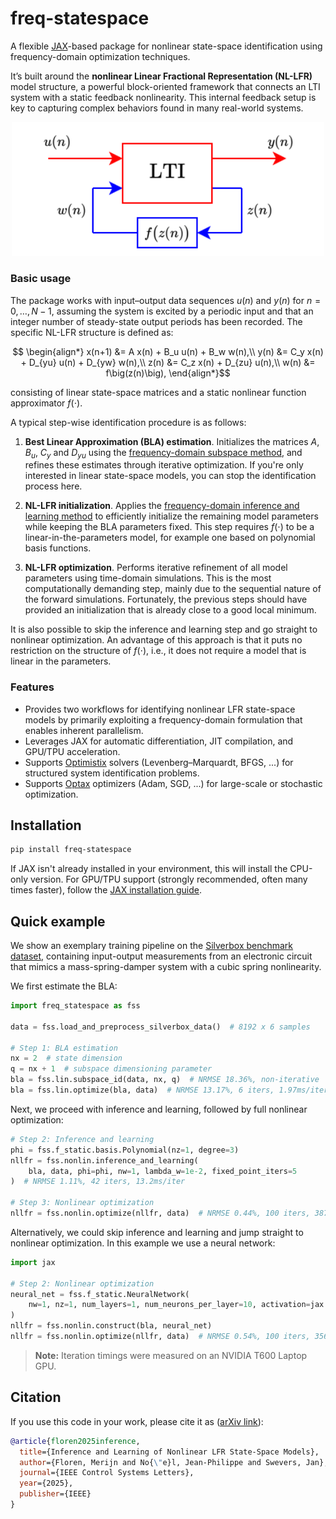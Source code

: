 # freq-statespace
A flexible [JAX](https://docs.jax.dev/en/latest/index.html)-based package for nonlinear state-space identification using frequency-domain optimization techniques. 

It’s built around the **nonlinear Linear Fractional Representation (NL-LFR)** model structure, a powerful block-oriented framework that connects an LTI system with a static feedback nonlinearity. This internal feedback setup is key to capturing complex behaviors found in many real-world systems.
<div align="center">
  <img src="https://github.com/merijnfloren/freq-statespace/raw/main/model_structure.svg" width="500px" />
</div>

### Basic usage

The package works with input–output data sequences $u(n)$ and $y(n)$ for $n = 0, \ldots, N-1$, assuming the system is excited by a periodic input and that an integer number of steady-state output periods has been recorded. The specific NL-LFR structure is defined as:
```math
  \begin{align*}
    x(n+1) &= A x(n) + B_u u(n) + B_w w(n),\\
    y(n) &= C_y x(n) + D_{yu} u(n) + D_{yw} w(n),\\
    z(n) &= C_z x(n) + D_{zu} u(n),\\ 
    w(n) &= f\big(z(n)\big),
  \end{align*}
```
consisting of linear state-space matrices and a static nonlinear function approximator $f(\cdot)$. 

A typical step-wise identification procedure is as follows:

1. **Best Linear Approximation (BLA) estimation**.
   Initializes the matrices $A$, $B_u$, $C_y$ and $D_{yu}$ using the [frequency-domain subspace method](https://github.com/tomasmckelvey/fsid), and refines these estimates through iterative optimization. If you're only interested in linear state-space models, you can stop the identification process here.

2. **NL-LFR initialization**.
  Applies the [frequency-domain inference and learning method](https://arxiv.org/abs/2503.14409) to efficiently initialize the remaining model parameters while keeping the BLA parameters fixed. This step requires $f(\cdot)$ to be a linear-in-the-parameters model, for example one based on polynomial basis functions.

3. **NL-LFR optimization**. Performs iterative refinement of all model parameters using time-domain simulations. This is the most computationally demanding step, mainly due to the sequential nature of the forward simulations. Fortunately, the previous steps should have provided an initialization that is already close to a good local minimum.

It is also possible to skip the inference and learning step and go straight to nonlinear optimization. An advantage of this approach is that it puts no restriction on the structure of $f(\cdot)$, i.e., it does not require a model that is linear in the parameters.

### Features
- Provides two workflows for identifying nonlinear LFR state-space models by primarily exploiting a frequency-domain formulation that enables inherent parallelism.
- Leverages JAX for automatic differentiation, JIT compilation, and GPU/TPU acceleration.
- Supports [Optimistix](https://docs.kidger.site/optimistix/) solvers (Levenberg–Marquardt, BFGS, ...) for structured system identification problems.
- Supports [Optax](https://optax.readthedocs.io/en/latest/) optimizers (Adam, SGD, ...) for large-scale or stochastic optimization.

## Installation

```bash
pip install freq-statespace
```

If JAX isn't already installed in your environment, this will install the CPU-only version. For GPU/TPU support (strongly recommended, often many times faster), follow the [JAX installation guide](https://github.com/google/jax#installation).

## Quick example

We show an exemplary training pipeline on the [Silverbox benchmark dataset](https://www.nonlinearbenchmark.org/benchmarks/silverbox), containing input-output measurements from an electronic circuit that mimics a mass-spring-damper system with a cubic spring nonlinearity.

We first estimate the BLA:

```python
import freq_statespace as fss

data = fss.load_and_preprocess_silverbox_data()  # 8192 x 6 samples

# Step 1: BLA estimation
nx = 2  # state dimension
q = nx + 1  # subspace dimensioning parameter
bla = fss.lin.subspace_id(data, nx, q)  # NRMSE 18.36%, non-iterative
bla = fss.lin.optimize(bla, data)  # NRMSE 13.17%, 6 iters, 1.97ms/iter
```
Next, we proceed with inference and learning, followed by full nonlinear optimization:

```python
# Step 2: Inference and learning
phi = fss.f_static.basis.Polynomial(nz=1, degree=3)
nllfr = fss.nonlin.inference_and_learning(
    bla, data, phi=phi, nw=1, lambda_w=1e-2, fixed_point_iters=5
)  # NRMSE 1.11%, 42 iters, 13.2ms/iter

# Step 3: Nonlinear optimization
nllfr = fss.nonlin.optimize(nllfr, data)  # NRMSE 0.44%, 100 iters, 387ms/iter
```

Alternatively, we could skip inference and learning and jump straight to nonlinear optimization. In this example we use a neural network:
```python
import jax

# Step 2: Nonlinear optimization
neural_net = fss.f_static.NeuralNetwork(
    nw=1, nz=1, num_layers=1, num_neurons_per_layer=10, activation=jax.nn.relu
)
nllfr = fss.nonlin.construct(bla, neural_net)
nllfr = fss.nonlin.optimize(nllfr, data)  # NRMSE 0.54%, 100 iters, 356ms/iter
```
> **Note:** Iteration timings were measured on an NVIDIA T600 Laptop GPU.

## Citation
If you use this code in your work, please cite it as ([arXiv link](https://arxiv.org/abs/2503.14409)):
```bibtex
@article{floren2025inference,
  title={Inference and Learning of Nonlinear LFR State-Space Models},
  author={Floren, Merijn and No{\"e}l, Jean-Philippe and Swevers, Jan},
  journal={IEEE Control Systems Letters},
  year={2025},
  publisher={IEEE}
}
```
